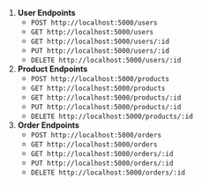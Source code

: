 1. **User Endpoints**  
   * `POST http://localhost:5000/users`  
   * `GET http://localhost:5000/users`  
   * `GET http://localhost:5000/users/:id`  
   * `PUT http://localhost:5000/users/:id`  
   * `DELETE http://localhost:5000/users/:id`  
2. **Product Endpoints**  
   * `POST http://localhost:5000/products`  
   * `GET http://localhost:5000/products`  
   * `GET http://localhost:5000/products/:id`  
   * `PUT http://localhost:5000/products/:id`  
   * `DELETE http://localhost:5000/products/:id`  
3. **Order Endpoints**  
   * `POST http://localhost:5000/orders`  
   * `GET http://localhost:5000/orders`  
   * `GET http://localhost:5000/orders/:id`  
   * `PUT http://localhost:5000/orders/:id`  
   * `DELETE http://localhost:5000/orders/:id`

